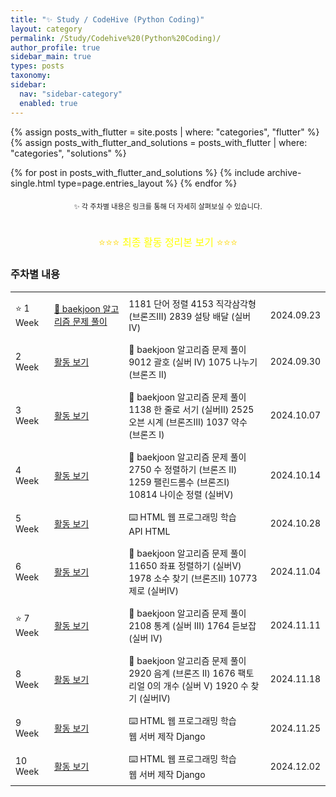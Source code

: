 ```yaml
---
title: "✨ Study / CodeHive (Python Coding)"
layout: category
permalink: /Study/Codehive%20(Python%20Coding)/
author_profile: true
sidebar_main: true
types: posts
taxonomy:
sidebar:
  nav: "sidebar-category"
  enabled: true
---
```


{% assign posts_with_flutter = site.posts | where: "categories", "flutter" %}
{% assign posts_with_flutter_and_solutions = posts_with_flutter | where: "categories", "solutions" %}

{% for post in posts_with_flutter_and_solutions %}
  {% include archive-single.html type=page.entries_layout %}
{% endfor %}

<div style="text-align: center; margin-top: 20px; font-size: 80%;">
  <span>✨ 각 주차별 내용은 링크를 통해 더 자세히 살펴보실 수 있습니다.</span>
</div>

<br/>

<div style="text-align: center; margin-top: 20px; font-size: 16px; color: gold;">
  ⭐⭐⭐ <a href="/Study/codehive-details/final" style="color: yellow; text-decoration: none;">최종 활동 정리본 보기</a> ⭐⭐⭐
</div>

### 주차별 내용

<table style="width: 100%; border-collapse: collapse; text-align: left; font-size: 14px;">
  <tbody>
    <tr>
      <td style="padding: 8px;">⭐ 1 Week</td>
      <td style="padding: 8px;"><a href="/Study/codehive-details/1week">📝 baekjoon 알고리즘 문제 풀이</a></td>
      <td style="padding: 8px;">
      <span class="tag-box">1181 단어 정렬</span>
      <span class="tag-box">4153 직각삼각형 (브론즈Ⅲ)</span>
      <span class="tag-box">2839 설탕 배달 (실버Ⅳ)</span>
      </td>
      <td style="padding: 8px;">2024.09.23</td>
    </tr>
    <tr>
      <td style="padding: 8px;">2 Week</td>
      <td style="padding: 8px;"><a href="/Study/codehive-details/2week">활동 보기</a></td>
      <td style="padding: 8px;">
      📝 baekjoon 알고리즘 문제 풀이<br>
      <span class="tag-box">9012 괄호 (실버 Ⅳ)</span>
      <span class="tag-box">1075 나누기 (브론즈 Ⅱ)</span>
      </td>
      <td style="padding: 8px;">2024.09.30</td>
    </tr>
    <tr>
      <td style="padding: 8px;">3 Week</td>
      <td style="padding: 8px;"><a href="/Study/codehive-details/3week">활동 보기</a></td>
      <td style="padding: 8px;">
      📝 baekjoon 알고리즘 문제 풀이<br>
      <span class="tag-box">1138 한 줄로 서기 (실버Ⅱ)</span>
      <span class="tag-box">2525 오븐 시계 (브론즈Ⅲ)</span>
      <span class="tag-box">1037 약수 (브론즈 Ⅰ)</span>
      </td>
      <td style="padding: 8px;">2024.10.07</td>
    </tr>
    <tr>
      <td style="padding: 8px;">4 Week</td>
      <td style="padding: 8px;"><a href="/Study/codehive-details/4week">활동 보기</a></td>
      <td style="padding: 8px;">
      📝 baekjoon 알고리즘 문제 풀이<br>
      <span class="tag-box">2750 수 정렬하기 (브론즈 Ⅱ)</span>
      <span class="tag-box">1259 팰린드롬수 (브론즈I)</span>
      <span class="tag-box">10814 나이순 정렬 (실버V)</span>
      </td>
      <td style="padding: 8px;">2024.10.14</td>
    </tr>
    <tr>
      <td style="padding: 8px;">5 Week</td>
      <td style="padding: 8px;"><a href="/Study/codehive-details/5week">활동 보기</a></td>
      <td style="padding: 8px;">
      ⌨️ HTML 웹 프로그래밍 학습<br>
      <span class="tag-box">API</span>
      <span class="tag-box">HTML</span>
      </td>
      <td style="padding: 8px;">2024.10.28</td>
    </tr>
    <tr>
      <td style="padding: 8px;">6 Week</td>
      <td style="padding: 8px;"><a href="/Study/codehive-details/6week">활동 보기</a></td>
      <td style="padding: 8px;">
      📝 baekjoon 알고리즘 문제 풀이<br>
      <span class="tag-box">11650 좌표 정렬하기 (실버Ⅴ)</span>
      <span class="tag-box">1978 소수 찾기 (브론즈II)</span>
      <span class="tag-box">10773 제로 (실버Ⅳ)</span>
      </td>
      <td style="padding: 8px;">2024.11.04</td>
    </tr>
    <tr>
      <td style="padding: 8px;">⭐ 7 Week</td>
      <td style="padding: 8px;"><a href="/Study/codehive-details/7week">활동 보기</a></td>
      <td style="padding: 8px;">
      📝 baekjoon 알고리즘 문제 풀이<br>
      <span class="tag-box">2108 통계 (실버 III)</span>
      <span class="tag-box">1764 듣보잡 (실버 IV)</span>
      </td>
      <td style="padding: 8px;">2024.11.11</td>
    </tr>
    <tr>
      <td style="padding: 8px;">8 Week</td>
      <td style="padding: 8px;"><a href="/Study/codehive-details/8week">활동 보기</a></td>
      <td style="padding: 8px;">
      📝 baekjoon 알고리즘 문제 풀이<br>
      <span class="tag-box">2920 음계 (브론즈 II)</span>
      <span class="tag-box">1676 팩토리얼 0의 개수 (실버 V)</span>
      <span class="tag-box">1920 수 찾기 (실버Ⅳ)</span>
      </td>
      <td style="padding: 8px;">2024.11.18</td>
    </tr>
    <tr>
      <td style="padding: 8px;">9 Week</td>
      <td style="padding: 8px;"><a href="/Study/codehive-details/9week">활동 보기</a></td>
      <td style="padding: 8px;">
      ⌨️ HTML 웹 프로그래밍 학습<br>
      <span class="tag-box">웹 서버 제작</span>
      <span class="tag-box">Django</span>
      </td>
      <td style="padding: 8px;">2024.11.25</td>
    </tr>
    <tr>
      <td style="padding: 8px;">10 Week</td>
      <td style="padding: 8px;"><a href="/Study/codehive-details/10week">활동 보기</a></td>
      <td style="padding: 8px;">
      ⌨️ HTML 웹 프로그래밍 학습<br>
      <span class="tag-box">웹 서버 제작</span>
      <span class="tag-box">Django</span>
      </td>
      <td style="padding: 8px;">2024.12.02</td>
    </tr>
  </tbody>
</table>

<br/>
